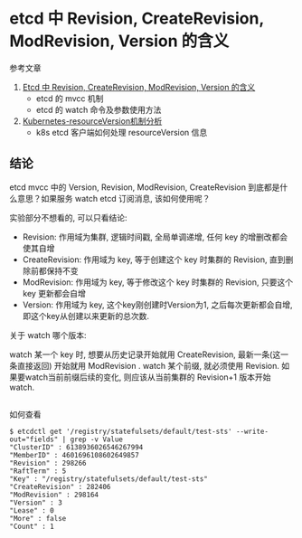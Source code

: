 # etcd 中 Revision, CreateRevision, ModRevision, Version 的含义

参考文章

1. [Etcd 中 Revision, CreateRevision, ModRevision, Version 的含义](https://www.cnblogs.com/FengZeng666/p/16156407.html)
    - etcd 的 mvcc 机制
    - etcd 的 watch 命令及参数使用方法
2. [Kubernetes-resourceVersion机制分析](https://fankangbest.github.io/2018/01/16/Kubernetes-resourceVersion%E6%9C%BA%E5%88%B6%E5%88%86%E6%9E%90/)
    - k8s etcd 客户端如何处理 resourceVersion 信息

## 结论

etcd mvcc 中的 Version, Revision, ModRevision, CreateRevision 到底都是什么意思？如果服务 watch etcd 订阅消息, 该如何使用呢？

实验部分不想看的, 可以只看结论:

- Revision: 作用域为集群, 逻辑时间戳, 全局单调递增, 任何 key 的增删改都会使其自增
- CreateRevision: 作用域为 key, 等于创建这个 key 时集群的 Revision, 直到删除前都保持不变
- ModRevision: 作用域为 key, 等于修改这个 key 时集群的 Revision, 只要这个 key 更新都会自增
- Version: 作用域为 key, 这个key刚创建时Version为1, 之后每次更新都会自增, 即这个key从创建以来更新的总次数. 

关于 watch 哪个版本: 

watch 某一个 key 时, 想要从历史记录开始就用 CreateRevision, 最新一条(这一条直接返回) 开始就用 ModRevision . 
watch 某个前缀, 就必须使用 Revision. 如果要watch当前前缀后续的变化, 则应该从当前集群的 Revision+1 版本开始watch. 

##

如何查看

```log
$ etcdctl get '/registry/statefulsets/default/test-sts' --write-out="fields" | grep -v Value
"ClusterID" : 6138936026546267994
"MemberID" : 4601696108602649857
"Revision" : 298266
"RaftTerm" : 5
"Key" : "/registry/statefulsets/default/test-sts"
"CreateRevision" : 282406
"ModRevision" : 298164
"Version" : 3
"Lease" : 0
"More" : false
"Count" : 1
```
